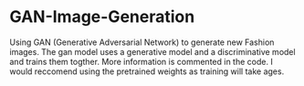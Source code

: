 # GAN-Image-Generation
Using GAN (Generative Adversarial Network) to generate new Fashion images. The gan model uses a generative model and a discriminative model and trains them
togther. More information is commented in the code. I would reccomend using the pretrained weights as training will take ages.
